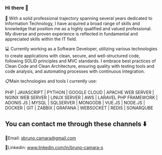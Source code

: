### Hi there 👋

:page_with_curl: With a solid professional trajectory spanning several years dedicated to Information Technology, I have acquired a broad range of skills and knowledge that position me as a highly qualified and valued professional. My diverse and proven experience is reflected in fundamental and appreciated skills within the IT field.

:computer: Currently working as a Software Developer, utilizing various technologies to create applications with clean, secure, and well-structured code, following SOLID principles and MVC standards. I embrace best practices of Clean Code and Clean Architecture, ensuring quality with testing tools and code analysis, and automating processes with continuous integration.

:clipboard:Main technologies and tools I currently use:

PHP | JAVASCRIPT | PYTHON | GOOGLE CLOUD | APACHE WEB SERVER | NGINX WEB SERVER | LINUX SERVER | AWS | LARAVEL PHP FRAMEWORK | ADONIS JS | MYSQL | SQLSERVER | MONGODB | VUE.JS | NODE.JS | DOCKER | GIT | ZABBIX | GRAFANA | WEBSOCKET | REDIS | SONARQUBE


## You can contact me through these channels :arrow_down:

:email:Email: sbruno.camara@gmail.com

:link:Linkedin: www.linkedin.com/in/bruno-camara-s

<!--
**sbrunocamara/sbrunocamara** is a ✨ _special_ ✨ repository because its `README.md` (this file) appears on your GitHub profile.

Here are some ideas to get you started:

- 🔭 I’m currently working on ...
- 🌱 I’m currently learning ...
- 👯 I’m looking to collaborate on ...
- 🤔 I’m looking for help with ...
- 💬 Ask me about ...
- 📫 How to reach me: ...
- 😄 Pronouns: ...
- ⚡ Fun fact: ...
-->
